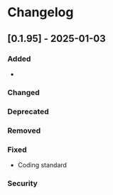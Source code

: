 # Changelog

## [0.1.95] - 2025-01-03

### Added

-

### Changed

### Deprecated

### Removed

### Fixed

- Coding standard

### Security
